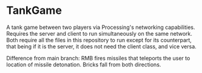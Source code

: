 # TankGame
A tank game between two players via Processing's networking capabilities.
Requires the server and client to run simultaneously on the same network.
Both require all the files in this repository to run except for its counterpart, 
that being if it is the server, it does not need the client class, and vice versa.

Difference from main branch:
RMB fires missiles that teleports the user to location of missile detonation.
Bricks fall from both directions.
